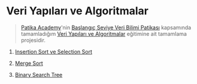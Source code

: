 # Veri Yapıları ve Algoritmalar

 > [Patika Academy](https://academy.patika.dev/)'nin [Başlangıç Seviye Veri Bilimi Patikası](https://academy.patika.dev/paths/baslangic-seviye-veri-bilimi-patikasi) kapsamında tamamladığım [Veri Yapıları ve Algoritmalar](https://academy.patika.dev/tr/courses/veri-yapilari-ve-algoritmalar) eğitimine ait tamamlama projesidir.



 1. [Insertion Sort ve Selection Sort]()
 
 2. [Merge Sort]()

 3. [Binary Search Tree]()
